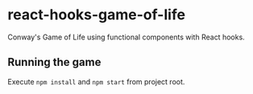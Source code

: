 # react-hooks-game-of-life
Conway's Game of Life using functional components with React hooks.

## Running the game
Execute `npm install` and `npm start` from project root.
